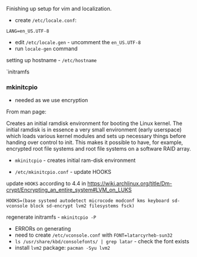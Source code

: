 Finishing up setup for vim and localization.

- create `/etc/locale.conf`:
 
```
LANG=en_US.UTF-8
```  
- edit `/etc/locale.gen` - uncomment the `en_US.UTF-8`
- run `locale-gen` command

setting up hostname - `/etc/hostname`

 
 `initramfs

### mkinitcpio

- needed as we use encryption

From man page:

Creates an initial ramdisk environment for booting the Linux kernel. The initial ramdisk is in essence a very small environment (early userspace) which loads various kernel modules and sets up necessary things before handing over control to init. This makes it possible to have, for example, encrypted root file systems and root file systems on a software RAID array.

- `mkinitcpio` - creates initial ram-disk environment

- `/etc/mkinitcpio.conf` - update HOOKS

update `HOOKS` according to 4.4 in https://wiki.archlinux.org/title/Dm-crypt/Encrypting_an_entire_system#LVM_on_LUKS

```
HOOKS=(base systemd autodetect microcode modconf kms keyboard sd-vconsole block sd-encrypt lvm2 filesystems fsck)
```

regenerate initramfs - `mkinitcpio -P`

- ERRORs on generating
- need to create `/etc/vconsole.conf` with `FONT=latarcyrheb-sun32`
- `ls /usr/share/kbd/consolefonts/ | grep latar` - check the font exists
- install `lvm2` package: `pacman -Syu lvm2`
